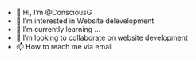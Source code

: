 - 👋 Hi, I’m @ConsciousG
- 👀 I’m interested in Website delevelopment
- 🌱 I’m currently learning ...
- 💞️ I’m looking to collaborate on website development
- 📫 How to reach me via email

<!---
ConsciousG/ConsciousG is a ✨ special ✨ repository because its `README.md` (this file) appears on your GitHub profile.
You can click the Preview link to take a look at your changes.
--->
